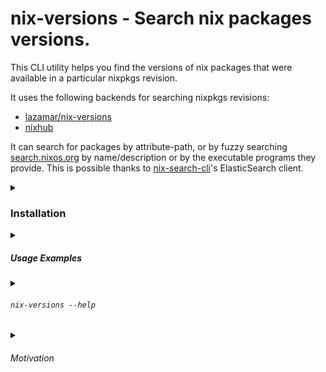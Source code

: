 # nix-versions - Search nix packages versions.

This CLI utility helps you find the versions of nix packages that were available in a particular nixpkgs revision.

It uses the following backends for searching nixpkgs revisions:

- [lazamar/nix-versions](https://lazamar.co.uk/nix-versions/)
- [nixhub](https://nixhub.io)

It can search for packages by attribute-path, or by fuzzy searching [search.nixos.org](https://search.nixos.org) by name/description or by the executable programs they provide.
This is possible thanks to [nix-search-cli](https://github.com/peterldowns/nix-search-cli)'s ElasticSearch client.

<details>
<summary>

### Installation

</summary>

Install with nix

```shell
> nix profile install github:vic/nix-versions
> nix-versions --help
```

Or use directly from github

```shell
> nix run github:vic/nix-versions -- --help
```

</details>

<details>
<summary>

##### Usage Examples

</summary>

```shell
# Show known versions of emacs on Lazamar-index (including emacs-nox, emacs-gtk, etc)
> nix-versions --lazamar emacs


# don't include packages with other attribute names like, emacs-nox, emacs-gtk, etc.
> nix-versions --lazamar --exact emacs


# Latest versions of packages providing `pwd`.
# --exact means that packages must provide an executable named exactly `pwd`.
> nix-versions --exact bin/pwd@latest


# Latest versions of packages providing some executable programs.
#   packages providing `emacsclient`. (eg. emacs-nox, emacs-gtk, emacs)
#   packages providing `pip`. (eg. python312Packages.pip, python313Packages.pip)
> nix-versions --exact bin/pip@latest bin/emacsclient@'>27 <29 latest'
Version  Attribute              Nixpkgs-Revision
24.0     python313Packages.pip  2d068ae5c6516b2d04562de50a58c682540de9bf
24.0     python312Packages.pip  2d068ae5c6516b2d04562de50a58c682540de9bf
28.2     emacs-nox              09ec6a0881e1a36c29d67497693a67a16f4da573
28.2     emacs-gtk              09ec6a0881e1a36c29d67497693a67a16f4da573
28.2     emacs                  09ec6a0881e1a36c29d67497693a67a16f4da573


# Any package having an executable program that contains `rust` on its name
> nix-versions --exact=false bin/rust@latest
Version  Attribute                        Nixpkgs-Revision
0.1.1    rustycli                         2d068ae5c6516b2d04562de50a58c682540de9bf
0.5.0    rusty-man                        2d068ae5c6516b2d04562de50a58c682540de9bf
0.5.7    rusty-psn-gui                    5d9b5431f967007b3952c057fc92af49a4c5f3b2
0.5.7    rusty-psn                        5d9b5431f967007b3952c057fc92af49a4c5f3b2
0.16.0   rustypaste                       2d068ae5c6516b2d04562de50a58c682540de9bf
0.24.0   rustywind                        8f76cf16b17c51ae0cc8e55488069593f6dab645
1.1.3    rustus                           8f76cf16b17c51ae0cc8e55488069593f6dab645
1.7.3    rustup-toolchain-install-master  2d068ae5c6516b2d04562de50a58c682540de9bf
1.27.1   rustup                           2d068ae5c6516b2d04562de50a58c682540de9bf
2.4.1    rustscan                         b58e19b11fe72175fd7a9e014a4786a91e99da5f


# Packages matching the `netscape` query on search.nixos.org
> nix-versions '~netscape'@latest
Version  Attribute         Nixpkgs-Revision
0.1.3    netsurf.libnslog  0d534853a55b5d02a4ababa1d71921ce8f0aee4c
0.1.6    netsurf.libnspsl  2d068ae5c6516b2d04562de50a58c682540de9bf
0.2.2    netsurf.libnsfb   2d068ae5c6516b2d04562de50a58c682540de9bf
0.4      netselect         6c5c5f5100281f8f4ff23f13edd17d645178c87c
0.4.2    netsurf.libdom    0d534853a55b5d02a4ababa1d71921ce8f0aee4c
0.6.2    netscanner        0d534853a55b5d02a4ababa1d71921ce8f0aee4c
0.6.9    netsniff-ng       e05f8bda630a0836d777d84de14b3c16eb758514
0.9.2    netsurf.libcss    0d534853a55b5d02a4ababa1d71921ce8f0aee4c
1.0.0    netsurf.libnsgif  de0fe301211c267807afd11b12613f5511ff7433
3.11     netsurf.browser   2d068ae5c6516b2d04562de50a58c682540de9bf


# Return only the most recent version
> nix-versions --limit 1 emacs


# Only versions between 25 and 27. Output JSON
# same as 'emacs@>= 25 <= 27'
> nix-versions --constraint '>= 25 <= 27' --json emacs


# Latest of 29 series.
# same as 'emacs@latest~29'
> nix-versions --constraint '~29' --limit 1 emacs


# Do not include emacs-nox and emacs-gtk
> nix-versions --exact emacs


# Show versions of pip from nixhub.io in the order that nixhub returns them
> nix-versions --nixhub --sort=false python312Packages.pip


# Use release channel `nixpkgs/nixos-24.05` (using lazamar search)
> nix-versions --channel nixos-24.05 python312Packages.pip


# NixHub.io has rate-limits but will likely have indexed more recent versions.
# https://www.jetify.com/docs/nixhub/#rate-limits
> nix-versions --nixhub bun@latest
1.2.5    bun        573c650e8a14b2faa0041645ab18aed7e60f0c9a


# https://lazamar.co.uk/nix-versions/ has no rate-limit, we scrap the webpage.
> nix-versions --lazamar bun@latest
1.1.43   bun        21808d22b1cda1898b71cf1a1beb524a97add2c4
```

</details>

<details>
<summary>

###### `nix-versions --help`

</summary>

```
nix-versions - show available nix packages versions

USAGE:
   nix-versions [options] PKG_ATTRIBUTE_NAME...

PKG_ATTRIBUTE_NAME:
   A package attribute name like `emacs` or `python312Packages.pip`.
   Use https://search.nixos.org to find the attribute name for a package.

   If you don't know the attribute name, you can search for packages
   by query (prefixed by `~`) or by program name (prefixed by `bin/`).

   For example `~ cursor editor` will search the index at search.nixos.org for
   packages that match the query.

   And using `bin/pip` will search for packages that provide that program.

   Optionally you can add a version constraint to the package name like
   `bin/emacs@^25.x` or `emacs@>= 25 <= 27` or `~ git porcelain @latest`.

OPTIONS:
   --help, -h  show help and exit
   --version   show version and exit

   FILTERING

   --constraint         Only include results that match a versions constraint. eg: '~1.0'.
                        See https://github.com/Masterminds/semver?tab=readme-ov-file#basic-comparisons

                        Constraint can also be part of PKG_ATTRIBUTE_NAME if it contains an `@` symbol.
                          'emacs@^25.x'        - Show all Emacs in the `25.x` series.
                          'emacs@>= 25 <= 27'  - Show all Emacs in the `25.x`-`27.x` series.
                          'emacs@latest'       - Only show the most recent emacs.
                          'emacs@latest<25'    - Only show the latest emacs before the `25` series
                          'emacs@latest~29'    - Only show the most recent emacs of the `29` series

                        If the value after `@` is a readable file, it will be read as a version constraint.
                        This is useful for reading the version from a file like `.node-version`, etc.
                          'bin/node@.node-version'

   --exact              Only include results whose attribute is exactly PKG_ATTRIBUTE_NAME (default: false)
                        When searching for executable programs like `bin/foo`, `--exact=false` returns
                        packages having any program that contains `foo` as part of its name.

   --limit n            Limit to a number of results. 1 means only last and `-1` only first. (default: 0)
   --reverse            New versions first (default: false)
   --sort               Sorted by version instead of using backend ordering (default: true)

   FORMAT

   --text     Output text table of versions (default: true)
   --json     Output JSON array of versions (default: false)
   --flake    Output as list of nix flake runnables (default: false)

   NIX VERSIONS BACKEND

   --channel value  Nixpkgs channel for lazamar backend. Enables lazamar when set. (default: "nixpkgs-unstable")
   --lazamar        Use https://lazamar.co.uk/nix-versions as backend (default: false)
   --nixhub         Use https://www.nixhub.io/ as backend (default: true)

Made with <3 by vic [https://x.com/oeiuwq].
See https://github.com/vic/nix-versions for examples and reporting issues.
```

</details>

<details>
<summary>

###### Motivation

</summary>

- `nixpkgs` is an outstanding repository of programs, some say it's the largest most up-to-date repository. However since nixpkgs is only a repo of receipes, it will likely only contain the most recent version of a package. That's why sites like lazamar's and nixhub help searching for historic revisions of nixpkgs that used to contain a particular program version.

- I'm trying to use this CLI app to help other utilities find previous versions of nixpkgs programs.

</details>
